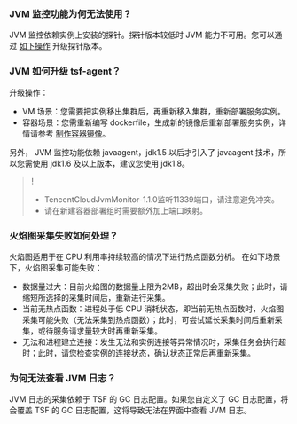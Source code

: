 ### JVM 监控功能为何无法使用？
JVM 监控依赖实例上安装的探针。探针版本较低时 JVM 能力不可用。您可以通过 [如下操作](#update) 升级探针版本。

### JVM 如何升级 tsf-agent？
升级操作：[](id:update)
- VM 场景：您需要把实例移出集群后，再重新移入集群，重新部署服务实例。
- 容器场景：您需重新编写 dockerfile，生成新的镜像后重新部署服务实例，详情请参考 [制作容器镜像](https://cloud.tencent.com/document/product/649/17007)。

另外， JVM 监控功能依赖 javaagent，jdk1.5 以后才引入了 javaagent 技术，所以您需使用 jdk1.6 及以上版本，建议您使用 jdk1.8。
>!
>- TencentCloudJvmMonitor-1.1.0监听11339端口，请注意避免冲突。
>- 请在新建容器部署组时需要额外加上端口映射。

### 火焰图采集失败如何处理？
火焰图适用于在 CPU 利用率持续较高的情况下进行热点函数分析。
在如下场景下，火焰图采集可能失败：
- 数据量过大：目前火焰图的数据量上限为2MB，超出时会采集失败；此时，请缩短所选择的采集时间后，重新进行采集。
- 当前无热点函数：进程处于低 CPU 消耗状态，即当前无热点函数时，火焰图采集可能失败（无法采集到热点函数）；此时，可尝试延长采集时间后重新采集，或待服务请求量较大时再重新采集。
- 无法和进程建立连接：发生无法和实例连接等异常情况时，采集任务会执行超时；此时，请您检查实例的连接状态，确认状态正常后再重新采集。

### 为何无法查看 JVM 日志？
JVM 日志的采集依赖于 TSF 的 GC 日志配置。如果您自定义了 GC 日志配置，将会覆盖 TSF 的 GC 日志配置，这将导致无法在界面中查看 JVM 日志。

